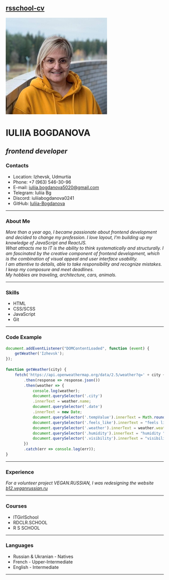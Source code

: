 ## [rsschool-cv](https://github.com/rolling-scopes-school/tasks/blob/master/tasks/cv/cv.md#%D1%81%D0%BE%D0%B4%D0%B5%D1%80%D0%B6%D0%B0%D0%BD%D0%B8%D0%B5-cv) 
![Alt Photo](1.jpeg)   
# **IULIIA BOGDANOVA**  
## *frontend developer* 

### **Contacts**  
- Location: Izhevsk, Udmurtia  
- Phone: +7 (963) 546-30-96  
- E-mail: iuliia.bogdanova5020@gmail.com  
- Telegram: Iuliia Bg  
- Discord: iuliiabogdanova0241
- GitHub: [Iuliia-Bogdanova](https://github.com/Iuliia-Bogdanova)  

---  

### **About Me**  
*More than a year ago, I became passionate about frontend development and decided to change my profession. I love layout, I'm building up my knowledge of JavaScript and ReactJS.*  
*What attracts me to IT is the ability to think systematically and structurally. I am fascinated by the creative component of frontend development, which is the combination of visual appeal and user interface usability.*  
*I am attentive to details, able to take responsibility and recognize mistakes. I keep my composure and meet deadlines.  
My hobbies are traveling, architecture, cars, animals.*  

---  
 
### **Skills**  
- HTML  
- CSS/SCSS  
- JavaScript  
- Git  

---  

### **Code Example**  
```JavaScript  
document.addEventListener("DOMContentLoaded", function (event) {
    getWeather('Izhevsk');
});

function getWeather(city) {
    fetch('https://api.openweathermap.org/data/2.5/weather?q=' + city + '&appid=d6e481919bcce169184f16536bb64bd8&units=metric')
        .then(response => response.json())
        .then(weather => {
            console.log(weather);
            document.querySelector('.city')
            .innerText = weather.name;
            document.querySelector('.date')
            .innerText = new Date;
            document.querySelector('.tempValue').innerText = Math.round(weather.main.temp) + " ° ";
            document.querySelector('.feels_like').innerText = "feels like " + Math.round(weather.main.feels_like)  + " ° ";
            document.querySelector('.weather').innerText = weather.weather[0].description;
            document.querySelector('.humidity').innerText = "humidity " + weather.main.humidity + " % ";
            document.querySelector('.visibility').innerText = "visibility " + weather.visibility + " m ";
        })
        .catch(err => console.log(err));
}  
```  

---  

### **Experience**  
*For a volunteer project VEGAN.RUSSIAN, I was redesigning the website [b12.veganrussian.ru](https://b12.veganrussian.ru/)*  

---  
  
### **Courses**  
- ITGirlSchool  
- RDCLR.SCHOOL  
- R S SCHOOL  

---  
 
### **Languages**  
- Russian & Ukranian - Natives  
- French - Upper-Intermediate  
- English - Intermediate  

---  
